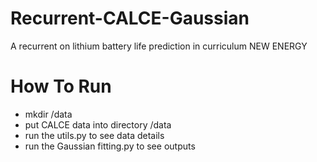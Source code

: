 # Recurrent-CALCE-Gaussian
A recurrent on lithium battery life prediction in curriculum NEW ENERGY

# How To Run
- mkdir /data
- put CALCE data into directory /data
- run the utils.py to see data details
- run the Gaussian fitting.py to see outputs
